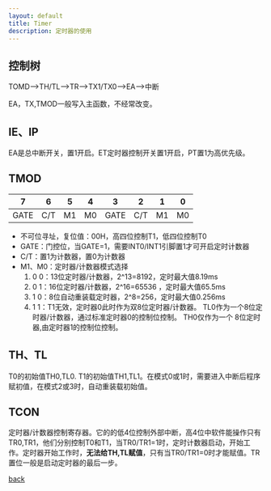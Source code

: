 ```yaml
---
layout: default
title: Timer
description: 定时器的使用
---
```


## 控制树

TOMD——>TH/TL——>TR——>TX1/TX0——>EA——>中断  

EA，TX,TMOD一般写入主函数，不经常改变。

## IE、IP

EA是总中断开关，置1开启。ET定时器控制开关置1开启，PT置1为高优先级。

## TMOD

| 7 | 6 | 5 | 4 | 3 | 2 | 1 | 0 |
| - | - | - | - | - | - | - | - |
|GATE | C/T | M1 | M0 | GATE | C/T | M1 | M0 |

* 不可位寻址，复位值：00H，高四位控制T1，低四位控制T0
* GATE：门控位，当GATE=1，需要INT0/INT1引脚置1才可开启定时计数器
* C/T：置1为计数器，置0为计数器
* M1、M0：定时器/计数器模式选择
    1. 0 0：13位定时器/计数器，2^13=8192，定时最大值8.19ms
    2. 0 1：16位定时器/计数器，2^16=65536 ，定时最大值65.5ms
    3. 1 0：8位自动重装载定时器，2^8=256，定时最大值0.256ms
    4. 1 1：T1无效，定时器0此时作为双8位定时器/计数器。
            TL0作为一个8位定时器/计数器，通过标准定时器0的控制位控制。
            TH0仅作为一个 8位定时器,由定时器1的控制位控制。

## TH、TL

T0的初始值TH0,TL0. T1的初始值TH1,TL1。在模式0或1时，需要进入中断后程序赋初值，在模式2或3时，自动重装载初始值。

## TCON

定时器/计数器控制寄存器。它的的低4位控制外部中断，高4位中软件能操作只有TR0,TR1，他们分别控制T0和T1，当TR0/TR1=1时，定时计数器启动，开始工作。定时器开始工作时，**无法给TH,TL赋值**，只有当TR0/TR1=0时才能赋值。TR置位一般是启动定时器的最后一步。














[back](./index.html)
